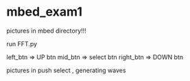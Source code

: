 # mbed_exam1

pictures in mbed directory!!!

run FFT.py 

left_btn => UP btn
mid_btn => select btn
right_btn => DOWN btn

pictures in 
push  select , generating waves
